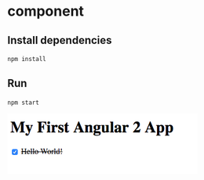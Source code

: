 component
============================

## Install dependencies ##

```bash
npm install
```

## Run ##

```bash
npm start
```

<!-- If you are looking for details, check it here: [component](https://segmentfault.com/a/1190000004930079) -->


![](./docs/component.png)
